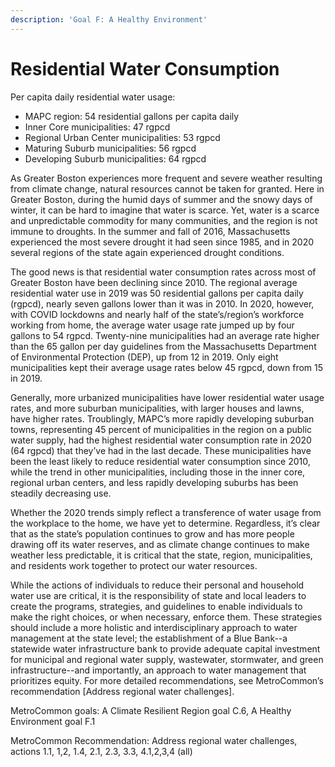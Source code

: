 ```yaml
---
description: 'Goal F: A Healthy Environment'
---
```


# Residential Water Consumption

Per capita daily residential water usage:  &#x20;

* MAPC region: 54 residential gallons per capita daily 
* Inner Core municipalities: 47 rgpcd &#x20;
* Regional Urban Center municipalities: 53 rgpcd 
* Maturing Suburb municipalities: 56 rgpcd &#x20;
* Developing Suburb municipalities: 64 rgpcd &#x20;

As Greater Boston experiences more frequent and severe weather resulting from climate change, natural resources cannot be taken for granted. Here in Greater Boston, during the humid days of summer and the snowy days of winter, it can be hard to imagine that water is scarce. Yet, water is a scarce and unpredictable commodity for many communities, and the region is not immune to droughts. In the summer and fall of 2016, Massachusetts experienced the most severe drought it had seen since 1985, and in 2020 several regions of the state again experienced drought conditions.&#x20;

The good news is that residential water consumption rates across most of Greater Boston have been declining since 2010. The regional average residential water use in 2019 was 50 residential gallons per capita daily (rgpcd), nearly seven gallons lower than it was in 2010. In 2020, however, with COVID lockdowns and nearly half of the state’s/region’s workforce working from home, the average water usage rate jumped up by four gallons to 54 rgpcd. Twenty-nine municipalities had an average rate higher than the 65 gallon per day guidelines from the Massachusetts Department of Environmental Protection (DEP), up from 12 in 2019. Only eight municipalities kept their average usage rates below 45 rgpcd, down from 15 in 2019.&#x20;

Generally, more urbanized municipalities have lower residential water usage rates, and more suburban municipalities, with larger houses and lawns, have higher rates. Troublingly, MAPC’s more rapidly developing suburban towns, representing 45 percent of municipalities in the region on a public water supply, had the highest residential water consumption rate in 2020 (64 rgpcd) that they’ve had in the last decade. These municipalities have been the least likely to reduce residential water consumption since 2010, while the trend in other municipalities, including those in the inner core, regional urban centers, and less rapidly developing suburbs has been steadily decreasing use. &#x20;

Whether the 2020 trends simply reflect a transference of water usage from the workplace to the home, we have yet to determine. Regardless, it’s clear that as the state’s population continues to grow and has more people drawing off its water reserves, and as climate change continues to make weather less predictable, it is critical that the state, region, municipalities, and residents work together to protect our water resources.  &#x20;

While the actions of individuals to reduce their personal and household water use are critical, it is the responsibility of state and local leaders to create the programs, strategies, and guidelines to enable individuals to make the right choices, or when necessary, enforce them. These strategies should include a more holistic and interdisciplinary approach to water management at the state level; the establishment of a Blue Bank--a statewide water infrastructure bank to provide adequate capital investment for municipal and regional water supply, wastewater, stormwater, and green infrastructure--and importantly, an approach to water management that prioritizes equity. For more detailed recommendations, see MetroCommon’s recommendation \[Address regional water challenges]. &#x20;

MetroCommon goals: A Climate Resilient Region goal C.6, A Healthy Environment goal F.1 &#x20;

MetroCommon Recommendation: Address regional water challenges, actions 1.1, 1,2, 1.4, 2.1, 2.3, 3.3, 4.1,2,3,4 (all)&#x20;
